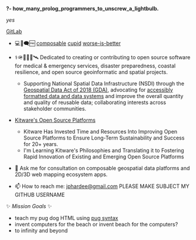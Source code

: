 **?- how_many_prolog_programmers_to_unscrew_a_lightbulb.**

_yes_


[GitLab](https://gitlab.com/jph6366)
- 💻🐧🗨️🆓 
[composable](https://voltrondata.com/codex/a-new-frontier)
[cupid](https://dannorth.net/cupid-for-joyful-coding/)
[worse-is-better](https://web.stanford.edu/class/archive/cs/cs240/cs240.1236/old//sp2014/readings/worse-is-better.html)
- ⚕️🪖🛟🪸🩻🛰️ Dedicated to creating or contributing to open source software for medical & emergency services, disaster preparedness, coastal resilience, and open source geoinformatic and spatial projects.
    - Supporting National Spatial Data Infrastructure (NSDI) through the [Geospatial Data Act of 2018 (GDA)](https://www.fws.gov/law/geospatial-data-act-2018), advocating for [accessibly formatted data and data systems](https://voltrondata.com/codex/a-new-frontier) and improve the overall quantity and quality of reusable data; collaborating interests across stakeholder communities.

- [Kitware's Open Source Platforms](https://www.kitware.com/open-philosophy/)
    - Kitware Has Invested Time and Resources Into Improving Open Source Platforms to Ensure Long-Term Sustainability and Success for 20+ years.
    - I'm Learning Kitware's Philosophies and Translating it to Fostering Rapid Innovation of Existing and Emerging Open Source Platforms
- 💬 Ask me for consultation on composable geospatial data platforms and 2D/3D web mapping ecosystem apps.
- 📫 How to reach me: jphardee@gmail.com PLEASE MAKE SUBJECT MY GITHUB USERNAME

✨ _Mission Goals_ ✨

- teach my pug dog HTML using [pug syntax](https://github.com/pugjs/pug/tree/master/packages/pug)
- invent computers for the beach or invent beach for the computers?
- to infinity and beyond



<!--
**jph6366/jph6366** is a ✨ _special_ ✨ repository because its `README.md` (this file) appears on your GitHub profile.

Here are some ideas to get you started:

-->
